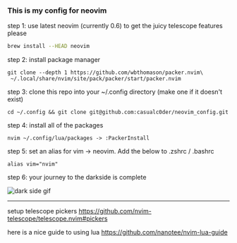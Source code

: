 
### This is my config for neovim

step 1:
use latest neovim (currently 0.6) to get the juicy telescope features please

```bash
brew install --HEAD neovim
```
step 2:
install package manager

```
git clone --depth 1 https://github.com/wbthomason/packer.nvim\
 ~/.local/share/nvim/site/pack/packer/start/packer.nvim
```

step 3:
clone this repo into your ~/.config directory (make one if it doesn't exist)
```
cd ~/.config && git clone git@github.com:casualc0der/neovim_config.git
```

step 4:
install all of the packages

```
nvim ~/.config/lua/packages -> :PackerInstall
```

step 5:
set an alias for vim -> neovim. Add the below to .zshrc / .bashrc
```
alias vim="nvim"
```

step 6:
your journey to the darkside is complete

![dark side gif](https://media.giphy.com/media/LSmULmByAQHQs/giphy.gif)

---
setup telescope pickers
https://github.com/nvim-telescope/telescope.nvim#pickers

here is a nice guide to using lua
https://github.com/nanotee/nvim-lua-guide
